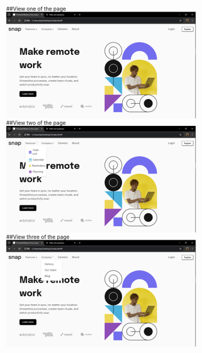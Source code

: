 ##View one of the page
![live_image](image1.png)
##View two of the page
![live_image](image2.png)
##View three of the page
![live_image](image3.png)
